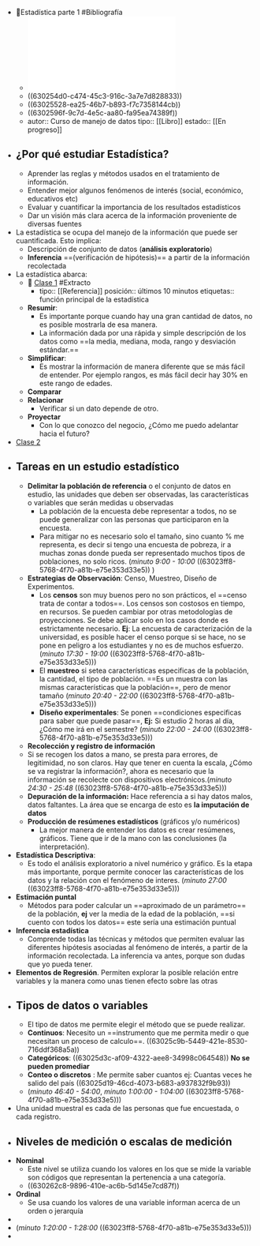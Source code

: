 - 📖Estadística parte 1  #Bibliografía
	- ![Parte I.pdf](../assets/Parte_I_1661036792883_0.pdf)
	- ((630254d0-c474-45c3-916c-3a7e7d828833))
	- ((63025528-ea25-46b7-b893-f7c7358144cb))
	- ((6302596f-9c7d-4e5c-aa80-fa95ea74389f))
	- autor:: Curso de manejo de datos
	  tipo:: [[Libro]]
	  estado::  [[En progreso]]
- ## ¿Por qué estudiar Estadística?
	- Aprender las reglas y métodos usados en el tratamiento de información.
	- Entender mejor algunos fenómenos de interés (social, económico, educativos etc)
	- Evaluar y cuantificar la importancia de los resultados estadísticos
	- Dar un visión más clara acerca de la información proveniente de diversas fuentes
- La estadística se ocupa del manejo de la información que puede ser cuantificada. Esto implica:
	- Descripción de conjunto de datos (**análisis exploratorio**)
	- **Inferencia** ==(verificación de hipótesis)== a partir de la información recolectada
- La estadística abarca:
	- 🔗 [Clase 1](https://drive.google.com/file/d/18xdaTgM78J0dPfq0ceg7KFVdxWUG3AGw/view?usp=sharing) #Extracto
		- tipo:: [[Referencia]]
		  posición:: últimos 10 minutos
		  etiquetas:: función principal de la estadística
	- **Resumir**:
		- Es importante porque cuando hay una gran cantidad de datos, no es posible mostrarla de esa manera.
		- La información dada por una rápida y simple descripción de los datos como ==la media, mediana, moda, rango y desviación estándar.==
	- **Simplificar**:
		- Es mostrar la información de manera diferente que se más fácil de entender. Por ejemplo rangos, es más fácil decir hay 30% en este rango de edades.
	- **Comparar**
	- **Relacionar**
		- Verificar si un dato depende de otro.
	- **Proyectar**
		- Con lo que conozco del negocio, ¿Cómo me puedo adelantar hacia el futuro?
- [Clase 2](https://drive.google.com/file/d/15KpsFL19N-LBroumgCw9vKHqRYqxNY1t/view?usp=sharing)
- ## Tareas en un estudio estadístico
	- **Delimitar la población de referencia** o el conjunto de datos en estudio, las unidades que deben ser observadas, las características o variables que serán medidas u observadas
		- La población de la encuesta debe representar a todos, no se puede generalizar con las personas que participaron en la encuesta.
		- Para mitigar no es necesario solo el tamaño, sino cuanto % me representa, es decir si tengo una encuesta de pobreza, ir a muchas zonas donde pueda ser representado muchos tipos de poblaciones, no solo ricos. (*minuto 9:00 - 10:00* ((63023ff8-5768-4f70-a81b-e75e353d33e5)) )
	- **Estrategias de Observación**: Censo, Muestreo, Diseño de Experimentos.
		- Los **censos** son muy buenos pero no son prácticos, el ==censo trata de contar a todos==. Los censos son costosos en tiempo, en recursos. Se pueden cambiar por otras metodologías de proyecciones. Se debe aplicar solo en los casos donde es estrictamente necesario. **Ej**: La encuesta de caracterización de la universidad, es posible hacer el censo porque si se hace, no se pone en peligro a los estudiantes y no es de muchos esfuerzo. (*minuto 17:30 - 19:00* ((63023ff8-5768-4f70-a81b-e75e353d33e5)))
		- El **muestreo** si setea características especificas de la población, la cantidad, el tipo de población. ==Es un muestra con las mismas características que la población==, pero de menor tamaño (*minuto 20:40 - 22:00* ((63023ff8-5768-4f70-a81b-e75e353d33e5)))
		- **Diseño experimentales**: Se ponen ==condiciones especificas para saber que puede pasar==, **Ej:** Si estudio 2 horas al día, ¿Cómo me irá en el semestre? (*minuto 22:00 - 24:00* ((63023ff8-5768-4f70-a81b-e75e353d33e5)))
	- **Recolección y registro de información**
	- Si se recogen los datos a mano, se presta para errores, de legitimidad, no son claros. Hay que tener en cuenta la escala, ¿Cómo se va registrar la información?, ahora es necesario que la información se recolecte con dispositivos electrónicos.(*minuto 24:30 - 25:48* ((63023ff8-5768-4f70-a81b-e75e353d33e5)))
	- **Depuración de la información:** Hace referencia a si hay datos malos, datos faltantes. La área que se encarga de esto es **la imputación de datos**
	- **Producción de resúmenes estadísticos** (gráficos y/o numéricos)
		- La mejor manera de entender los datos es crear resúmenes, gráficos. Tiene que ir de la mano con las conclusiones (la interpretación).
- **Estadística Descriptiva**:
	- Es todo el análisis exploratorio a nivel numérico y gráfico. Es la etapa más importante, porque permite conocer las características de los datos y la relación con el fenómeno de interes. (*minuto 27:00* ((63023ff8-5768-4f70-a81b-e75e353d33e5)))
- **Estimación puntal**
	- Métodos para poder calcular un ==aproximado de un parámetro== de la población, **ej** ver la media de la edad de la población, ==si cuento con todos los datos== este sería una estimación puntual
- **Inferencia estadística**
	- Comprende todas las técnicas y métodos que permiten evaluar las diferentes hipótesis asociadas al fenómeno de interés, a partir de la información recolectada. La inferencia va antes, porque son dudas que yo pueda tener.
- **Elementos de Regresión**. Permiten explorar la posible relación entre variables y la manera como unas tienen efecto sobre las otras
- ## Tipos de datos o variables
	- El tipo de datos me permite elegir el método que se puede realizar.
	- **Continuos**: Necesito un ==instrumento que me permita medir o que necesitan un proceso de calculo==. ((63025c9b-5449-421e-8530-716ddf368a5a))
	- **Categóricos**: ((63025d3c-af09-4322-aee8-34998c064548)) **No se pueden promediar**
	- **Conteo o discretos** : Me permite saber cuantos ej: Cuantas veces he salido del país ((63025d19-46cd-4073-b683-a937832f9b93))
	- (*minuto 46:40 - 54:00*, *minuto 1:00:00 - 1:04:00* ((63023ff8-5768-4f70-a81b-e75e353d33e5)))
- Una unidad muestral es cada de las personas que fue encuestada, o cada registro.
- ## Niveles de medición o escalas de medición
- **Nominal**
	- Este nivel se utiliza cuando los valores en los que se mide la variable son códigos que representan la pertenencia a una categoría.
	- ((630262c8-9896-410e-ac6b-5d145e7cd87f))
- **Ordinal**
	- Se usa cuando los valores de una variable informan acerca de un orden o jerarquía
-
- (*minuto 1:20:00 - 1:28:00* ((63023ff8-5768-4f70-a81b-e75e353d33e5)))
-